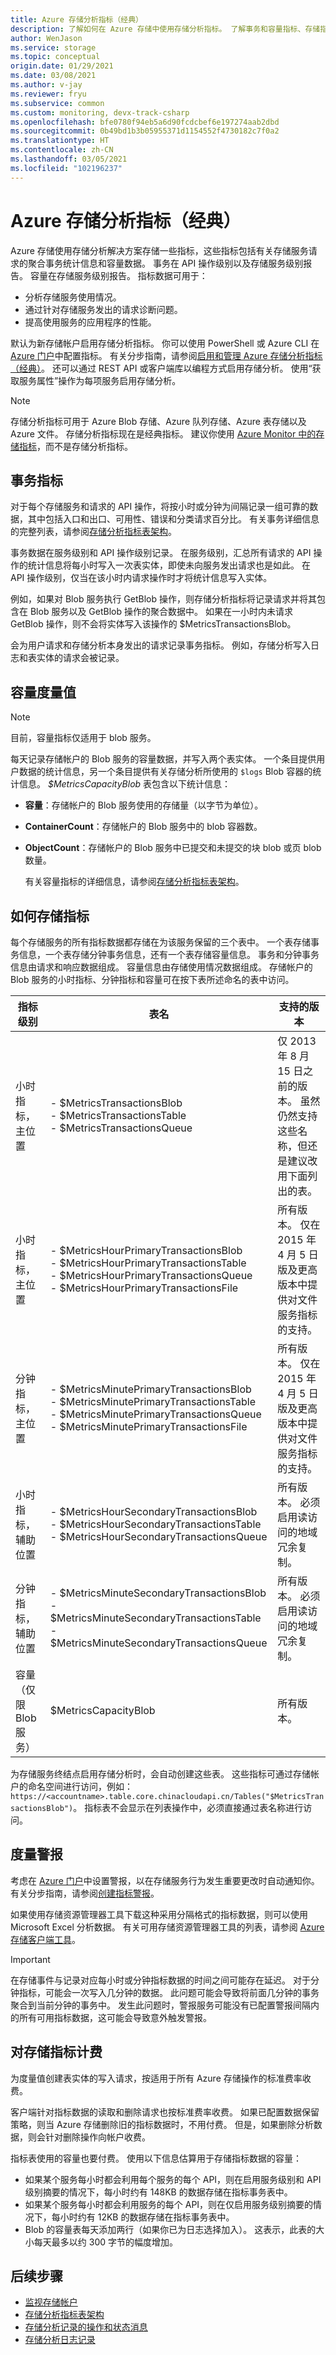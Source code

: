 ```yaml
---
title: Azure 存储分析指标（经典）
description: 了解如何在 Azure 存储中使用存储分析指标。 了解事务和容量指标、存储指标的方式、启用指标的方式，等等。
author: WenJason
ms.service: storage
ms.topic: conceptual
origin.date: 01/29/2021
ms.date: 03/08/2021
ms.author: v-jay
ms.reviewer: fryu
ms.subservice: common
ms.custom: monitoring, devx-track-csharp
ms.openlocfilehash: bfe0780f94eb5a6d90fcdcbef6e197274aab2dbd
ms.sourcegitcommit: 0b49bd1b3b05955371d1154552f4730182c7f0a2
ms.translationtype: HT
ms.contentlocale: zh-CN
ms.lasthandoff: 03/05/2021
ms.locfileid: "102196237"
---
```

# <a name="azure-storage-analytics-metrics-classic"></a>Azure 存储分析指标（经典）

Azure 存储使用存储分析解决方案存储一些指标，这些指标包括有关存储服务请求的聚合事务统计信息和容量数据。 事务在 API 操作级别以及存储服务级别报告。 容量在存储服务级别报告。 指标数据可用于：
- 分析存储服务使用情况。
- 通过针对存储服务发出的请求诊断问题。
- 提高使用服务的应用程序的性能。

 默认为新存储帐户启用存储分析指标。 你可以使用 PowerShell 或 Azure CLI 在 [Azure 门户](https://portal.azure.cn/)中配置指标。 有关分步指南，请参阅[启用和管理 Azure 存储分析指标（经典）](./storage-monitor-storage-account.md)。 还可以通过 REST API 或客户端库以编程方式启用存储分析。 使用“获取服务属性”操作为每项服务启用存储分析。  

> [!NOTE]
> 存储分析指标可用于 Azure Blob 存储、Azure 队列存储、Azure 表存储以及 Azure 文件。
> 存储分析指标现在是经典指标。 建议你使用 [Azure Monitor 中的存储指标](monitor-storage.md)，而不是存储分析指标。

## <a name="transaction-metrics"></a>事务指标  
 对于每个存储服务和请求的 API 操作，将按小时或分钟为间隔记录一组可靠的数据，其中包括入口和出口、可用性、错误和分类请求百分比。 有关事务详细信息的完整列表，请参阅[存储分析指标表架构](https://docs.microsoft.com/rest/api/storageservices/storage-analytics-metrics-table-schema)。  

 事务数据在服务级别和 API 操作级别记录。 在服务级别，汇总所有请求的 API 操作的统计信息将每小时写入一次表实体，即使未向服务发出请求也是如此。 在 API 操作级别，仅当在该小时内请求操作时才将统计信息写入实体。  

 例如，如果对 Blob 服务执行 GetBlob 操作，则存储分析指标将记录请求并将其包含在 Blob 服务以及 GetBlob 操作的聚合数据中。 如果在一小时内未请求 GetBlob 操作，则不会将实体写入该操作的 $MetricsTransactionsBlob。  

 会为用户请求和存储分析本身发出的请求记录事务指标。 例如，存储分析写入日志和表实体的请求会被记录。

## <a name="capacity-metrics"></a>容量度量值  

> [!NOTE]
>  目前，容量指标仅适用于 blob 服务。

 每天记录存储帐户的 Blob 服务的容量数据，并写入两个表实体。 一个条目提供用户数据的统计信息，另一个条目提供有关存储分析所使用的 `$logs` Blob 容器的统计信息。 *$MetricsCapacityBlob* 表包含以下统计信息：  

- **容量**：存储帐户的 Blob 服务使用的存储量（以字节为单位）。  
- **ContainerCount**：存储帐户的 Blob 服务中的 blob 容器数。  
- **ObjectCount**：存储帐户的 Blob 服务中已提交和未提交的块 blob 或页 blob 数量。  

  有关容量指标的详细信息，请参阅[存储分析指标表架构](https://docs.microsoft.com/rest/api/storageservices/storage-analytics-metrics-table-schema)。  

## <a name="how-metrics-are-stored"></a>如何存储指标  

 每个存储服务的所有指标数据都存储在为该服务保留的三个表中。 一个表存储事务信息，一个表存储分钟事务信息，还有一个表存储容量信息。 事务和分钟事务信息由请求和响应数据组成。 容量信息由存储使用情况数据组成。 存储帐户的 Blob 服务的小时指标、分钟指标和容量可在按下表所述命名的表中访问。  

|指标级别|表名|支持的版本|  
|-------------------|-----------------|----------------------------|  
|小时指标，主位置|-   $MetricsTransactionsBlob<br />-   $MetricsTransactionsTable<br />-   $MetricsTransactionsQueue|仅 2013 年 8 月 15 日之前的版本。 虽然仍然支持这些名称，但还是建议改用下面列出的表。|  
|小时指标，主位置|-   $MetricsHourPrimaryTransactionsBlob<br />-   $MetricsHourPrimaryTransactionsTable<br />-   $MetricsHourPrimaryTransactionsQueue<br />-   $MetricsHourPrimaryTransactionsFile|所有版本。 仅在 2015 年 4 月 5 日版及更高版本中提供对文件服务指标的支持。|  
|分钟指标，主位置|-   $MetricsMinutePrimaryTransactionsBlob<br />-   $MetricsMinutePrimaryTransactionsTable<br />-   $MetricsMinutePrimaryTransactionsQueue<br />-   $MetricsMinutePrimaryTransactionsFile|所有版本。 仅在 2015 年 4 月 5 日版及更高版本中提供对文件服务指标的支持。|  
|小时指标，辅助位置|-   $MetricsHourSecondaryTransactionsBlob<br />-   $MetricsHourSecondaryTransactionsTable<br />-   $MetricsHourSecondaryTransactionsQueue|所有版本。 必须启用读访问的地域冗余复制。|  
|分钟指标，辅助位置|-   $MetricsMinuteSecondaryTransactionsBlob<br />-   $MetricsMinuteSecondaryTransactionsTable<br />-   $MetricsMinuteSecondaryTransactionsQueue|所有版本。 必须启用读访问的地域冗余复制。|  
|容量（仅限 Blob 服务）|$MetricsCapacityBlob|所有版本。|  

 为存储服务终结点启用存储分析时，会自动创建这些表。 这些指标可通过存储帐户的命名空间进行访问，例如：`https://<accountname>.table.core.chinacloudapi.cn/Tables("$MetricsTransactionsBlob")`。 指标表不会显示在列表操作中，必须直接通过表名称进行访问。

## <a name="metrics-alerts"></a>度量警报
考虑在 [Azure 门户](https://portal.azure.cn)中设置警报，以在存储服务行为发生重要更改时自动通知你。 有关分步指南，请参阅[创建指标警报](storage-monitor-storage-account.md#create-metric-alerts)。

如果使用存储资源管理器工具下载这种采用分隔格式的指标数据，则可以使用 Microsoft Excel 分析数据。 有关可用存储资源管理器工具的列表，请参阅 [Azure 存储客户端工具](./storage-explorers.md)。

> [!IMPORTANT]
> 在存储事件与记录对应每小时或分钟指标数据的时间之间可能存在延迟。 对于分钟指标，可能会一次写入几分钟的数据。 此问题可能会导致将前面几分钟的事务聚合到当前分钟的事务中。 发生此问题时，警报服务可能没有已配置警报间隔内的所有可用指标数据，这可能会导致意外触发警报。
>

## <a name="billing-on-storage-metrics"></a>对存储指标计费
为度量值创建表实体的写入请求，按适用于所有 Azure 存储操作的标准费率收费。  

客户端针对指标数据的读取和删除请求也按标准费率收费。 如果已配置数据保留策略，则当 Azure 存储删除旧的指标数据时，不用付费。 但是，如果删除分析数据，则会针对删除操作向帐户收费。  

指标表使用的容量也要付费。 使用以下信息估算用于存储指标数据的容量：  

-   如果某个服务每小时都会利用每个服务的每个 API，则在启用服务级别和 API 级别摘要的情况下，每小时约有 148KB 的数据存储在指标事务表中。  
-   如果某个服务每小时都会利用服务的每个 API，则在仅启用服务级别摘要的情况下，每小时约有 12KB 的数据存储在指标事务表中。  
-   Blob 的容量表每天添加两行（如果你已为日志选择加入）。 这表示，此表的大小每天最多以约 300 字节的幅度增加。

## <a name="next-steps"></a>后续步骤
* [监视存储帐户](/storage/common/manage-storage-analytics-logs)   
* [存储分析指标表架构](https://docs.microsoft.com/rest/api/storageservices/storage-analytics-metrics-table-schema)   
* [存储分析记录的操作和状态消息](https://docs.microsoft.com/rest/api/storageservices/storage-analytics-logged-operations-and-status-messages)   
* [存储分析日志记录](storage-analytics-logging.md)
